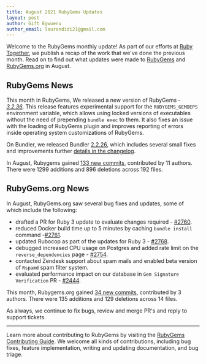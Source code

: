 ```yaml
---
title: August 2021 RubyGems Updates
layout: post
author: Gift Egwuenu
author_email: laurandidi21@gmail.com
---
```


Welcome to the RubyGems monthly update! As part of our efforts at [Ruby Together](http://rubytogether.org/), we publish a recap of the work that we've done the previous month. Read on to find out what updates were made to [RubyGems](https://github.com/rubygems/rubygems) and [RubyGems.org](https://github.com/rubygems/rubygems.org) in August.

## RubyGems News

This month in RubyGems, We released a new version of RubyGems - _[3.2.36](https://github.com/rubygems/rubygems/releases/tag/v3.2.26)_. This release features experimental support for the `RUBYGEMS_GEMDEPS` environment variable, which allows using locked versions of executables without the need of prepending `bundle exec` to them. It also fixes an issue with the loading of RubyGems plugin and improves reporting of errors inside operating system customizations of RubyGems.

On Bundler, we released Bundler [2.2.26](https://rubygems.org/gems/bundler/versions/2.2.26), which includes several small fixes and improvements further [details in the changelog](https://github.com/rubygems/rubygems/blob/master/bundler/CHANGELOG.md#2226-august-17-2021).

In August, Rubygems gained [133 new commits](https://github.com/rubygems/rubygems/compare/master@%7B2021-08-01%7D...master@%7B2021-08-31%7D), contributed by 11 authors. There were 1299 additions and 896 deletions across 192 files.

## RubyGems.org News

In August, RubyGems.org saw several bug fixes and updates, some of which include the following:

- drafted a PR for Ruby 3 update to evaluate changes required - [#2760](https://github.com/rubygems/rubygems.org/pull/2760).
- reduced Docker build time up to 5 minutes by caching `bundle install` command -[#2761](https://github.com/rubygems/rubygems.org/pull/2761).
- updated Rubocop as part of the updates for Ruby 3 - [#2768](https://github.com/rubygems/rubygems.org/pull/2768).
- debugged increased CPU usage on Postgres and added rate limit on the `reverse_dependencies` page - [#2754](https://github.com/rubygems/rubygems.org/pull/2754).
- contacted Zendesk support about spam mails and enabled beta version of `Rspamd` spam filter system.
- evaluated performance impact on our database in `Gem Signature Verification` PR - [#2444](https://github.com/rubygems/rubygems.org/pull/2444).

This month, Rubygems.org gained [34 new commits](https://github.com/rubygems/rubygems.org/compare/master@%7B2021-08-01%7D...master@%7B2021-08-31%7D), contributed by 3 authors. There were 135 additions and 129 deletions across 14 files.

As always, we continue to fix bugs, review and merge PR's and reply to support tickets.

---
Learn more about contributing to RubyGems by visiting the [RubyGems Contributing Guide](https://github.com/rubygems/rubygems/blob/master/CONTRIBUTING.md#how-to-contribute). We welcome all kinds of contributions, including bug fixes, feature implementation, writing and updating documentation, and bug triage.
